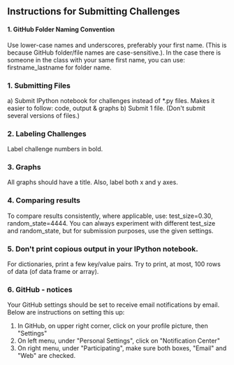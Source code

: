

## Instructions for Submitting Challenges

#### 1.  GitHub Folder Naming Convention
Use lower-case names and underscores, preferably your first name.  (This is because GitHub folder/file names are case-sensitive.).  In the case there is someone in the class with your same first name, you can use:  firstname_lastname for folder name. 

### 1.  Submitting Files
a)  Submit IPython notebook for challenges instead of *.py files.  Makes it easier to follow:  code, output & graphs
b)  Submit 1 file.  (Don't submit several versions of files.)

### 2.  Labeling Challenges
Label challenge numbers in bold.

### 3.  Graphs
All graphs should have a title.  Also, label both x and y axes.

### 4.  Comparing results
To compare results consistently, where applicable, use:  test_size=0.30, random_state=4444.  You can always experiment with different test_size and random_state, but for submission purposes, use the given settings.

### 5.  Don't print copious output in your IPython notebook.  
For dictionaries, print a few key/value pairs.  Try to print, at most, 100 rows of data (of data frame or array).

### 6.  GitHub - notices
Your GitHub settings should be set to receive email notifications by email.  Below are instructions on setting this up:
1.  In GitHub, on upper right corner, click on your profile picture, then "Settings"
2.  On left menu, under "Personal Settings", click on "Notification Center"
3.  On right menu, under "Participating", make sure both boxes, "Email" and "Web" are checked.

 



